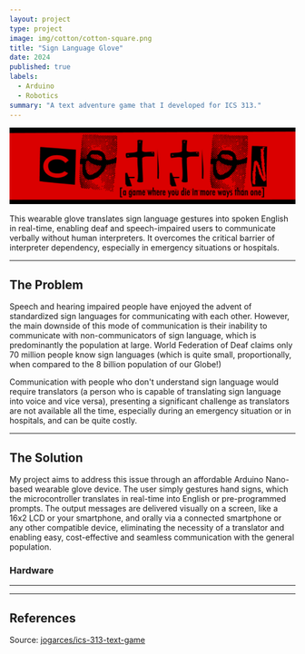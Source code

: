 ```yaml
---
layout: project
type: project
image: img/cotton/cotton-square.png
title: "Sign Language Glove"
date: 2024
published: true
labels:
  - Arduino
  - Robotics
summary: "A text adventure game that I developed for ICS 313."
---
```


<img class="img-fluid" src="../img/cotton/cotton-header.png">

This wearable glove translates sign language gestures into spoken English in real-time, enabling deaf and speech-impaired users to communicate verbally without human interpreters. It overcomes the critical barrier of interpreter dependency, especially in emergency situations or hospitals.

<hr>

## The Problem

Speech and hearing impaired people have enjoyed the advent of standardized sign languages for communicating with each other. However, the main downside of this mode of communication is their inability to communicate with non-communicators of sign language, which is predominantly the population at large. World Federation of Deaf claims only 70 million people know sign languages (which is quite small, proportionally, when compared to the 8 billion population of our Globe!)

Communication with people who don't understand sign language would require translators (a person who is capable of translating sign language into voice and vice versa), presenting a significant challenge as translators are not available all the time, especially during an emergency situation or in hospitals, and can be quite costly.

<hr>

## The Solution

My project aims to address this issue through an affordable Arduino Nano-based wearable glove device. The user simply gestures hand signs, which the microcontroller translates in real-time into English or pre-programmed prompts. The output messages are delivered visually on a screen, like a 16x2 LCD or your smartphone, and orally via a connected smartphone or any other compatible device, eliminating the necessity of a translator and enabling easy, cost-effective and seamless communication with the general population.

### Hardware



<hr>


<hr>

## References

Source: <a href="https://github.com/jogarces/ics-313-text-game"><i class="large github icon "></i>jogarces/ics-313-text-game</a>
